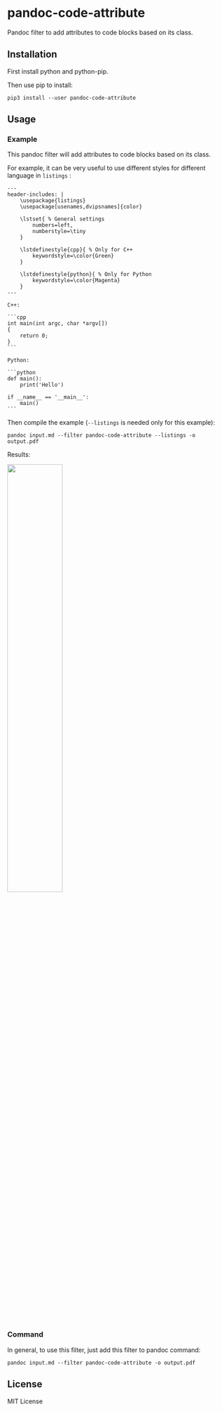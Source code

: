 # pandoc-code-attribute

Pandoc filter to add attributes to code blocks based on its class.


## Installation

First install python and python-pip.

Then use pip to install:

```
pip3 install --user pandoc-code-attribute
```


## Usage

### Example

This pandoc filter will add attributes to code blocks based on its class.

For example, it can be very useful to use different styles for different language in `listings` :

	---
	header-includes: |
		\usepackage{listings}
		\usepackage[usenames,dvipsnames]{color}
		
		\lstset{ % General settings
			numbers=left,
			numberstyle=\tiny
		}

		\lstdefinestyle{cpp}{ % Only for C++
			keywordstyle=\color{Green}
		}

		\lstdefinestyle{python}{ % Only for Python
			keywordstyle=\color{Magenta}
		}
	---

	C++:

	```cpp
	int main(int argc, char *argv[])
	{
		return 0;
	}
	```

	Python:

	```python
	def main():
		print('Hello')

	if __name__ == '__main__':
		main()
	```

Then compile the example (`--listings` is needed only for this example):

```
pandoc input.md --filter pandoc-code-attribute --listings -o output.pdf
```

Results:

<img src="result.png" width="50%" height="50%" />


### Command

In general, to use this filter, just add this filter to pandoc command:

```
pandoc input.md --filter pandoc-code-attribute -o output.pdf
```



## License

MIT License

